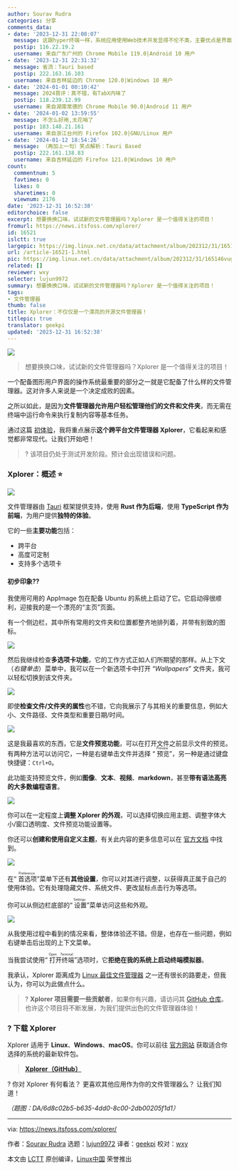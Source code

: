 ```yaml
---
author: Sourav Rudra
categories: 分享
comments_data:
- date: '2023-12-31 22:08:07'
  message: 这跟hyper终端一样，系统应用使用Web技术开发显得不伦不类，主要优点是界面花哨。
  postip: 116.22.19.2
  username: 来自广东广州的 Chrome Mobile 119.0|Android 10 用户
- date: '2023-12-31 22:31:32'
  message: 省流：Tauri based
  postip: 222.163.16.103
  username: 来自吉林延边的 Chrome 120.0|Windows 10 用户
- date: '2024-01-01 00:10:42'
  message: 2024首评：真不错，有TabX内味了
  postip: 118.239.12.99
  username: 来自湖南常德的 Chrome Mobile 90.0|Android 11 用户
- date: '2024-01-02 13:59:55'
  message: 不怎么好用,太花哨了
  postip: 183.148.21.161
  username: 来自浙江台州的 Firefox 102.0|GNU/Linux 用户
- date: '2024-01-12 18:54:26'
  message: （再加上一句）笑点解析：Tauri Based
  postip: 222.161.138.83
  username: 来自吉林延边的 Firefox 121.0|Windows 10 用户
count:
  commentnum: 5
  favtimes: 0
  likes: 0
  sharetimes: 0
  viewnum: 2176
date: '2023-12-31 16:52:38'
editorchoice: false
excerpt: 想要换换口味，试试新的文件管理器吗？Xplorer 是一个值得关注的项目！
fromurl: https://news.itsfoss.com/xplorer/
id: 16521
islctt: true
largepic: https://img.linux.net.cn/data/attachment/album/202312/31/165146vugq6nfkk8ana7fz.jpg
url: /article-16521-1.html
pic: https://img.linux.net.cn/data/attachment/album/202312/31/165146vugq6nfkk8ana7fz.jpg.thumb.jpg
related: []
reviewer: wxy
selector: lujun9972
summary: 想要换换口味，试试新的文件管理器吗？Xplorer 是一个值得关注的项目！
tags:
- 文件管理器
thumb: false
title: Xplorer：不仅仅是一个漂亮的开源文件管理器！
titlepic: true
translator: geekpi
updated: '2023-12-31 16:52:38'
---
```


![](https://img.linux.net.cn/data/attachment/album/202312/31/165146vugq6nfkk8ana7fz.jpg)



> 
> 想要换换口味，试试新的文件管理器吗？Xplorer 是一个值得关注的项目！
> 
> 
> 


一个配备图形用户界面的操作系统最重要的部分之一就是它配备了什么样的文件管理器。这对许多人来说是一个决定成败的因素。


之所以如此，是因为**文件管理器允许用户轻松管理他们的文件和文件夹**，而无需在终端中运行命令来执行复制内容等基本任务。


通过这篇 [初体验](https://news.itsfoss.com/tag/first-look/)，我将重点展示**这个跨平台文件管理器 Xplorer**，它看起来和感觉都非常现代。让我们开始吧！



> 
> ? 该项目仍处于测试开发阶段。预计会出现错误和问题。
> 
> 
> 


### Xplorer：概述 ⭐


![](https://img.linux.net.cn/data/attachment/album/202312/31/165239ogad1zh8buvbufti.png)


文件管理器由 [Tauri](https://tauri.app/) 框架提供支持，使用 **Rust 作为后端**，使用 **TypeScript 作为前端**，为用户提供**独特的体验**。


它的一些**主要功能**包括：


* 跨平台
* 高度可定制
* 支持多个选项卡


#### 初步印象?‍?


我使用可用的 AppImage 包在配备 Ubuntu 的系统上启动了它。它启动得很顺利，迎接我的是一个漂亮的“主页”页面。


有一个侧边栏，其中所有常用的文件夹和位置都整齐地排列着，并带有别致的图标。


![](https://img.linux.net.cn/data/attachment/album/202312/31/165240wbmgtocm2md6qbds.png)


然后我继续检查**多选项卡功能**，它的工作方式正如人们所期望的那样。从上下文（*右键单击*）菜单中，我可以在一个新选项卡中打开 “*Wallpapers*” 文件夹，我可以轻松切换到该文件夹。


![](https://img.linux.net.cn/data/attachment/album/202312/31/165241rxfrrx75iprdxhtp.png)


即使**检查文件/文件夹的属性**也不错，它向我展示了与其相关的重要信息，例如大小、文件路径、文件类型和重要日期/时间。


![](https://img.linux.net.cn/data/attachment/album/202312/31/165241y1sm44s33sno3h4s.png)


这是我最喜欢的东西，它是**文件预览功能**，可以在打开文件之前显示文件的预览。有两种方法可以访问它，一种是右键单击文件并选择 “<ruby> 预览 <rt>  Preview </rt></ruby>”，另一种是通过键盘快捷键：`Ctrl+O`。


此功能支持预览文件，例如**图像**、**文本**、**视频**、**markdown**，甚至**带有语法高亮的大多数编程语言**。


![](https://img.linux.net.cn/data/attachment/album/202312/31/165243pt6i25ff6t61f1e1.png)


你可以在一定程度上**调整 Xplorer 的外观**，可以选择切换应用主题、调整字体大小/窗口透明度、文件预览功能设置等。


你还可以**创建和使用自定义主题**，有关此内容的更多信息可以在 [官方文档](https://xplorer.space/docs/Extensions/theme/) 中找到。


![](https://img.linux.net.cn/data/attachment/album/202312/31/165244awqz78n69r8ewbbn.png)


在“<ruby> 首选项 <rt>  Preference </rt></ruby>”菜单下还有**其他设置**，你可以对其进行调整，以获得真正属于自己的使用体验。它有处理隐藏文件、系统文件、更改鼠标点击行为等选项。


你可以从侧边栏底部的“<ruby> 设置 <rt>  Settings </rt></ruby>”菜单访问这些和外观。


![](https://img.linux.net.cn/data/attachment/album/202312/31/165244eyz5jjhkoylxjo5o.png)


从我使用过程中看到的情况来看，整体体验还不错。但是，也存在一些问题，例如右键单击后出现的上下文菜单。


当我尝试使用“<ruby> 打开终端 <rt>  Open Terminal </rt></ruby>”选项时，它**拒绝在我的系统上启动终端模拟器**。


我承认，Xplorer 距离成为 [Linux 最佳文件管理器](https://itsfoss.com/file-managers-linux/) 之一还有很长的路要走，但我认为，你可以为此做点什么。



> 
> ? **Xplorer 项目需要一些贡献者**，如果你有兴趣，请访问其 [GitHub 仓库](https://github.com/kimlimjustin/xplorer)。也许这个项目将不断发展，为我们提供出色的文件管理器体验！
> 
> 
> 


### ? 下载 Xplorer


Xplorer 适用于 **Linux**、**Windows**、**macOS**。你可以前往 [官方网站](https://xplorer.space/) 获取适合你选择的系统的最新软件包。



> 
> **[Xplorer（GitHub）](https://github.com/kimlimjustin/xplorer/releases)**
> 
> 
> 


? 你对 Xplorer 有何看法？ 更喜欢其他应用作为你的文件管理器么？ 让我们知道！


*（题图：DA/6d8c02b5-b635-4dd0-8c00-2db00205f1d1）*




---


via: <https://news.itsfoss.com/xplorer/>


作者：[Sourav Rudra](https://news.itsfoss.com/author/sourav/) 选题：[lujun9972](https://github.com/lujun9972) 译者：[geekpi](https://github.com/geekpi) 校对：[wxy](https://github.com/wxy)


本文由 [LCTT](https://github.com/LCTT/TranslateProject) 原创编译，[Linux中国](https://linux.cn/) 荣誉推出